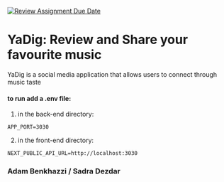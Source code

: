 [![Review Assignment Due Date](https://classroom.github.com/assets/deadline-readme-button-22041afd0340ce965d47ae6ef1cefeee28c7c493a6346c4f15d667ab976d596c.svg)](https://classroom.github.com/a/twPj_hbU)
# YaDig: Review and Share your favourite music

YaDig is a social media application that allows users to connect through music taste

#### to run add a .env file: 
1. in the back-end directory:
```
APP_PORT=3030
```
2. in the front-end directory:
```
NEXT_PUBLIC_API_URL=http://localhost:3030
```

### Adam Benkhazzi / Sadra Dezdar
